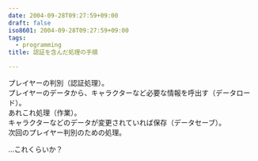 ```yaml
---
date: 2004-09-28T09:27:59+09:00
draft: false
iso8601: 2004-09-28T09:27:59+09:00
tags:
  - programming
title: 認証を含んだ処理の手順

---
```


<div class="entry-body">
  <p>プレイヤーの判別（認証処理）。<br />
    プレイヤーのデータから、キャラクターなど必要な情報を呼出す（データロード）。<br />
    あれこれ処理（作業）。<br />
    キャラクターなどのデータが変更されていれば保存（データセーブ）。<br />
    次回のプレイヤー判別のための処理。</p>

  <p>…これくらいか？</p>
</div>
